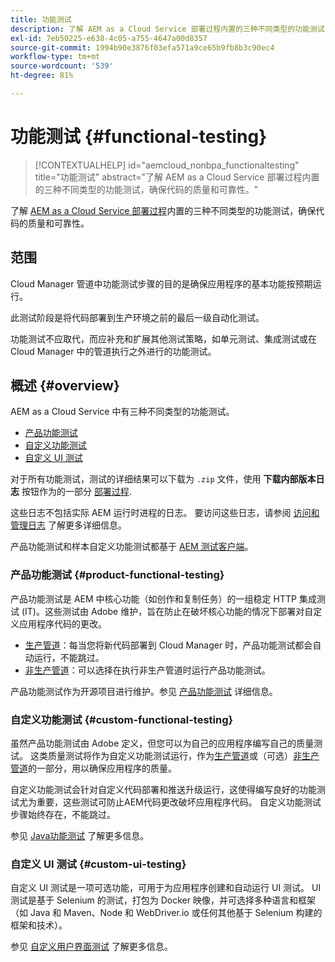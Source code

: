 ```yaml
---
title: 功能测试
description: 了解 AEM as a Cloud Service 部署过程内置的三种不同类型的功能测试，确保代码的质量和可靠性。
exl-id: 7eb50225-e638-4c05-a755-4647a00d8357
source-git-commit: 1994b90e3876f03efa571a9ce65b9fb8b3c90ec4
workflow-type: tm+mt
source-wordcount: '539'
ht-degree: 81%

---
```



# 功能测试 {#functional-testing}

>[!CONTEXTUALHELP]
>id="aemcloud_nonbpa_functionaltesting"
>title="功能测试"
>abstract="了解 AEM as a Cloud Service 部署过程内置的三种不同类型的功能测试，确保代码的质量和可靠性。"

了解 [AEM as a Cloud Service 部署过程](/help/implementing/cloud-manager/deploy-code.md)内置的三种不同类型的功能测试，确保代码的质量和可靠性。

## 范围

Cloud Manager 管道中功能测试步骤的目的是确保应用程序的基本功能按预期运行。

此测试阶段是将代码部署到生产环境之前的最后一级自动化测试。

功能测试不应取代，而应补充和扩展其他测试策略，如单元测试、集成测试或在 Cloud Manager 中的管道执行之外进行的功能测试。

## 概述 {#overview}

AEM as a Cloud Service 中有三种不同类型的功能测试。

* [产品功能测试](#product-functional-testing)
* [自定义功能测试](#custom-functional-testing)
* [自定义 UI 测试](#custom-ui-testing)

对于所有功能测试，测试的详细结果可以下载为 `.zip` 文件，使用 **下载内部版本日志** 按钮作为的一部分 [部署过程](/help/implementing/cloud-manager/deploy-code.md).

这些日志不包括实际 AEM 运行时进程的日志。 要访问这些日志，请参阅 [访问和管理日志](/help/implementing/cloud-manager/manage-logs.md) 了解更多详细信息。

产品功能测试和样本自定义功能测试都基于 [AEM 测试客户端](https://github.com/adobe/aem-testing-clients)。

### 产品功能测试 {#product-functional-testing}

产品功能测试是 AEM 中核心功能（如创作和复制任务）的一组稳定 HTTP 集成测试 (IT)。这些测试由 Adobe 维护，旨在防止在破坏核心功能的情况下部署对自定义应用程序代码的更改。

* [生产管道](/help/implementing/cloud-manager/configuring-pipelines/configuring-production-pipelines.md)：每当您将新代码部署到 Cloud Manager 时，产品功能测试都会自动运行，不能跳过。
* [非生产管道](/help/implementing/cloud-manager/configuring-pipelines/configuring-non-production-pipelines.md)：可以选择在执行非生产管道时运行产品功能测试。

产品功能测试作为开源项目进行维护。参见 [产品功能测试](https://github.com/adobe/aem-test-samples/tree/aem-cloud/smoke) 详细信息。

### 自定义功能测试 {#custom-functional-testing}

虽然产品功能测试由 Adobe 定义，但您可以为自己的应用程序编写自己的质量测试。 这类质量测试将作为自定义功能测试运行，作为[生产管道](/help/implementing/cloud-manager/configuring-pipelines/configuring-production-pipelines.md)或（可选）[非生产管道](/help/implementing/cloud-manager/configuring-pipelines/configuring-non-production-pipelines.md)的一部分，用以确保应用程序的质量。

自定义功能测试会针对自定义代码部署和推送升级运行，这使得编写良好的功能测试尤为重要，这些测试可防止AEM代码更改破坏应用程序代码。 自定义功能测试步骤始终存在，不能跳过。

参见 [Java功能测试](/help/implementing/cloud-manager/java-functional-testing.md) 了解更多信息。


### 自定义 UI 测试 {#custom-ui-testing}

自定义 UI 测试是一项可选功能，可用于为应用程序创建和自动运行 UI 测试。 UI 测试是基于 Selenium 的测试，打包为 Docker 映像，并可选择多种语言和框架（如 Java 和 Maven、Node 和 WebDriver.io 或任何其他基于 Selenium 构建的框架和技术）。

参见 [自定义用户界面测试](/help/implementing/cloud-manager/ui-testing.md#custom-ui-testing) 了解更多信息。

